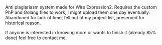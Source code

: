 Anti plagiariasm system made for Wire Expression2.
Requires the custom PhP and Golang files to work, I might upload them one day eventually.
Abandoned for lack of time, fell out of my project list, preserved for historical reason.

If anyone is interested in knowing more or wants to finish it (already 85% done) feel free to contact me.


